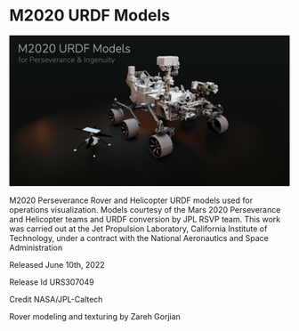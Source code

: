 # M2020 URDF Models

![](./docs/m20-urdf-banner.png)

M2020 Perseverance Rover and Helicopter URDF models used for operations visualization. Models courtesy of the Mars 2020 Perseverance and Helicopter teams and URDF conversion by JPL RSVP team. This work was carried out at the Jet Propulsion Laboratory, California Institute of Technology, under a contract with the National Aeronautics and Space Administration

Released June 10th, 2022

Release Id URS307049

Credit NASA/JPL-Caltech

Rover modeling and texturing by Zareh Gorjian


